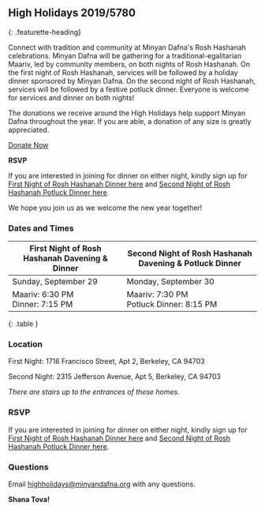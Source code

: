 ## High Holidays 2019/5780
{: .featurette-heading}

Connect with tradition and community at Minyan Dafna's Rosh Hashanah celebrations.
Minyan Dafna will be gathering for a traditional-egalitarian Maariv, led by community members, on both nights of Rosh Hashanah.
On the first night of Rosh Hashanah, services will be followed by a holiday dinner sponsored by Minyan Dafna.
On the second night of Rosh Hashanah, services will be followed by a festive potluck dinner.
Everyone is welcome for services and dinner on both nights!

The donations we receive around the High Holidays help support Minyan Dafna throughout the year. If you are able, a donation of any size is greatly appreciated.

<a href="https://donorbox.org/minyan-dafna" target="_blank" class="btn btn-primary">Donate Now</a>

**RSVP**

If you are interested in joining for dinner on either night, kindly sign up for 
[First Night of Rosh Hashanah Dinner here](https://docs.google.com/spreadsheets/d/1e128EYAHMxZScmsluosUokUnc9XRaWq6Mn9kSKFg5lY/edit?usp=sharing) 
and [Second Night of Rosh Hashanah Potluck Dinner here](https://docs.google.com/spreadsheets/d/1A_IKPkMD7XYAUy0kxtyB8m9OLmOstA85I8wqNHVGLa8/edit?usp=sharing).

We hope you join us as we welcome the new year together!

### Dates and Times

| First Night of Rosh Hashanah Davening & Dinner | Second Night of Rosh Hashanah Davening & Potluck Dinner |
|--------|-------|
| Sunday, September 29 | Monday, September 30 |
| Maariv: 6:30 PM <br/> Dinner: 7:15 PM| Maariv: 7:30 PM <br/> Potluck Dinner: 8:15 PM |
{: .table }


### Location

First Night: 1716 Francisco Street, Apt 2, Berkeley, CA 94703

Second Night: 2315 Jefferson Avenue, Apt 5, Berkeley, CA 94703

*There are stairs up to the entrances of these homes.*

### RSVP
If you are interested in joining for dinner on either night, kindly sign up for 
[First Night of Rosh Hashanah Dinner here](https://docs.google.com/spreadsheets/d/1e128EYAHMxZScmsluosUokUnc9XRaWq6Mn9kSKFg5lY/edit?usp=sharing) 
and [Second Night of Rosh Hashanah Potluck Dinner here](https://docs.google.com/spreadsheets/d/1A_IKPkMD7XYAUy0kxtyB8m9OLmOstA85I8wqNHVGLa8/edit?usp=sharing).

### Questions

Email <a href="mailto:highholidays@minyandafna.org">highholidays@minyandafna.org</a> with any questions. 

**Shana Tova!**
